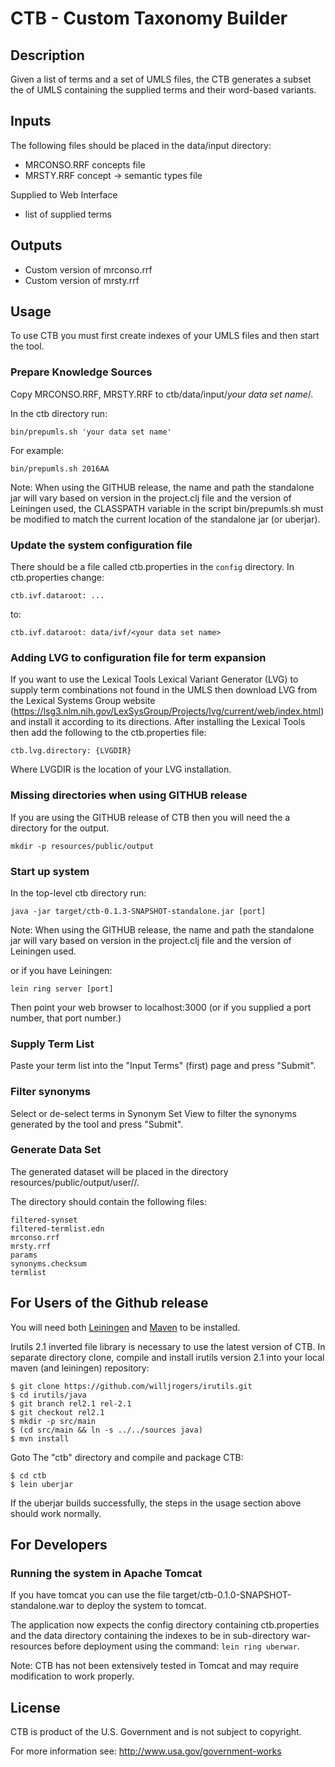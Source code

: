 # CTB - Custom Taxonomy Builder

## Description

Given a list of terms and a set of UMLS files, the CTB generates a
subset the of UMLS containing the supplied terms and their word-based
variants.

## Inputs

The following files should be placed in the data/input directory:

+ MRCONSO.RRF concepts file
+ MRSTY.RRF concept -> semantic types file

Supplied to Web Interface

+ list of supplied terms

## Outputs

+ Custom version of mrconso.rrf
+ Custom version of mrsty.rrf

## Usage

To use CTB you must first create indexes of your UMLS files and then
start the tool.

### Prepare Knowledge Sources

Copy MRCONSO.RRF, MRSTY.RRF to ctb/data/input/*your data set name*/.

In the ctb directory run:

    bin/prepumls.sh 'your data set name'

For example:

    bin/prepumls.sh 2016AA

Note: When using the GITHUB release, the name and path the standalone
jar will vary based on version in the project.clj file and the version
of Leiningen used, the CLASSPATH variable in the script
bin/prepumls.sh must be modified to match the current location of the
standalone jar (or uberjar).

### Update the system configuration file

There should be a file called ctb.properties in the `config`
directory.  In ctb.properties change:

    ctb.ivf.dataroot: ...

to:

    ctb.ivf.dataroot: data/ivf/<your data set name>

### Adding LVG to configuration file for term expansion

If you want to use the Lexical Tools Lexical Variant Generator (LVG)
to supply term combinations not found in the UMLS then download LVG
from the Lexical Systems Group website
(https://lsg3.nlm.nih.gov/LexSysGroup/Projects/lvg/current/web/index.html)
and install it according to its directions.  After installing the
Lexical Tools then add the following to the ctb.properties file:

    ctb.lvg.directory: {LVGDIR}

Where LVGDIR is the location of your LVG installation.

### Missing directories when using GITHUB release

If you are using the GITHUB release of CTB then you will need the a
directory for the output.

    mkdir -p resources/public/output

### Start up system

In the top-level ctb directory run:

    java -jar target/ctb-0.1.3-SNAPSHOT-standalone.jar [port]

Note: When using the GITHUB release, the name and path the standalone
jar will vary based on version in the project.clj file and the version
of Leiningen used.

or if you have Leiningen:

    lein ring server [port]

Then point your web browser to localhost:3000 (or if you supplied a
port number, that port number.)

### Supply Term List

Paste your term list into the "Input Terms" (first) page and press
"Submit".

### Filter synonyms

Select or de-select terms in Synonym Set View to filter the synonyms
generated by the tool and press "Submit".

### Generate Data Set

The generated dataset will be placed in the directory
resources/public/output/user<number>/<queryhash>/.

The directory should contain the following files:

    filtered-synset
    filtered-termlist.edn
    mrconso.rrf
    mrsty.rrf
    params
    synonyms.checksum
    termlist

## For Users of the Github release

You will need both [Leiningen](https://leiningen.org/) and
[Maven](https://maven.apache.org/) to be installed.

Irutils 2.1 inverted file library is necessary to use the latest
version of CTB.  In separate directory clone, compile and install
irutils version 2.1 into your local maven (and leiningen) repository:

    $ git clone https://github.com/willjrogers/irutils.git
	$ cd irutils/java
	$ git branch rel2.1 rel-2.1
	$ git checkout rel2.1
	$ mkdir -p src/main
	$ (cd src/main && ln -s ../../sources java)
	$ mvn install

Goto The "ctb" directory and compile and package CTB:

    $ cd ctb
	$ lein uberjar
 
If the uberjar builds successfully, the steps in the usage section
above should work normally.

## For Developers

### Running the system in Apache Tomcat

If you have tomcat you can use the file
target/ctb-0.1.0-SNAPSHOT-standalone.war to deploy the system to
tomcat.

The application now expects the config directory containing
ctb.properties and the data directory containing the indexes to be in
sub-directory war-resources before deployment using the command:  `lein
ring uberwar`.

Note: CTB has not been extensively tested in Tomcat and may require
modification to work properly.

## License

CTB is product of the U.S. Government and is not subject to copyright.

For more information see:
  http://www.usa.gov/government-works
